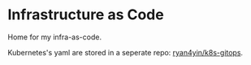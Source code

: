 # Infrastructure as Code

Home for my infra-as-code.

Kubernetes's yaml are stored in a seperate repo:
[ryan4yin/k8s-gitops](https://github.com/ryan4yin/k8s-gitops).
